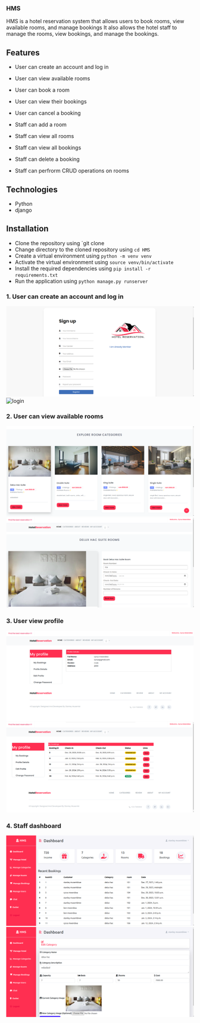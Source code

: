 ### HMS 
HMS  is a hotel reservation system that allows users to book rooms, view available rooms, and manage bookings
It also allows the hotel staff to manage the rooms, view bookings, and manage the bookings.

## Features
- User can create an account and log in
- User can view available rooms
- User can book a room
- User can view their bookings
- User can cancel a booking

- Staff can add a room
- Staff can view all rooms
- Staff can view all bookings
- Staff can delete a booking
- Staff can perfrorm CRUD operations on rooms

## Technologies
- Python
- django


## Installation
- Clone the repository using `git clone
- Change directory to the cloned repository using `cd HMS`
- Create a virtual environment using `python -m venv venv`
- Activate the virtual environment using `source venv/bin/activate`
- Install the required dependencies using `pip install -r requirements.txt`
- Run the application using `python manage.py runserver`

### 1. User can create an account and log in
[image1]: ./assets/signup.png
[image2]: ./assets/login.png

![register][image1]
![login][image2]

### 2. User can view available rooms
[image3]: ./assets/categories.png
[image4]: ./assets/book.png

![categories][image3]
![book][image4]

### 3. User view profile
[image5]: ./assets/profile.png
[image6]: ./assets/bookngs.png

![profile][image5]
![bookings][image6]

### 4. Staff dashboard
[image7]: ./assets/dashboard.png
[image8]: ./assets/category.png

![dashboard][image7]
![category][image8]

